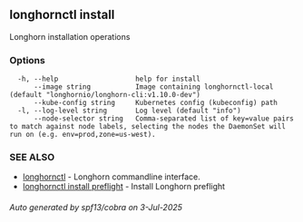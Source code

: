## longhornctl install

Longhorn installation operations

### Options

```
  -h, --help                   help for install
      --image string           Image containing longhornctl-local (default "longhornio/longhorn-cli:v1.10.0-dev")
      --kube-config string     Kubernetes config (kubeconfig) path
  -l, --log-level string       Log level (default "info")
      --node-selector string   Comma-separated list of key=value pairs to match against node labels, selecting the nodes the DaemonSet will run on (e.g. env=prod,zone=us-west).
```

### SEE ALSO

* [longhornctl](longhornctl.md)	 - Longhorn commandline interface.
* [longhornctl install preflight](longhornctl_install_preflight.md)	 - Install Longhorn preflight

###### Auto generated by spf13/cobra on 3-Jul-2025
